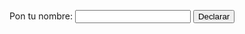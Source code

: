 <html lang="es">
<head>
<meta charset="UTF-8">
<script>
function declaracionDeAmor() {
  var nombre = document.getElementById("nombre").value;
  var mensaje = "";
  if (nombre.toLowerCase() === "Marcos") {
    for (var i = 0; i < 1000; i++) {
      mensaje += "Te amo, ";
    }
    mensaje += "Te amo.\n";
    mensaje += "Hola niño lindo hermoso, ¿cómo estás? ¿Sabes que me gustas mucho y te amo de verdad?\n";
    mensaje += "Me gustaría que en algún momento llegáramos a ser novios.\n";
    mensaje += "A veces de noche, cuando el mundo duerme, pienso en ti y me lleno de esperanza y amor.\n";
    mensaje += "¿Quieres ser mi novio? <button onclick='aceptacion()'>Sí</button> <button onclick='rechazo()'>No</button>";
  } else {
    mensaje = "Vete a la vrg plis";
  }
  document.getElementById("resultado").innerHTML = mensaje;
}

function aceptacion() {
  var mensaje = "¡Qué alegría! Mi corazón es tuyo, y juntos construiremos un futuro lleno de amor.";
  document.getElementById("resultado").innerText = mensaje;
}

function rechazo() {
  var mensaje = "Entiendo tu decisión, pero siempre estaré aquí por si cambias de opinión.";
  document.getElementById("resultado").innerText = mensaje;
}
</script>
</head>
<body>
<label for="nombre">Pon tu nombre:</label>
<input type="text" id="nombre">
<button onclick="declaracionDeAmor()">Declarar</button>
<p id="resultado"></p>
</body>
</html>
